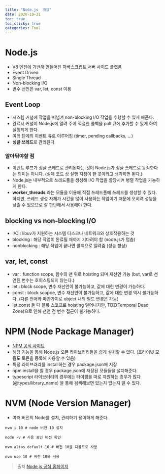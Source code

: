```yaml
---
title: "Node.js  개요"
date: 2020-10-31
toc: true
toc_sticky: true
categories: Tool
---
```


# Node.js
- V8 엔진에 기반해 만들어진 자바스크립트 서버 사이드 플랫폼
- Event Driven
- Single Thread
- Non-blocking I/O
- 변수 선언은 var, let, const 이용


## Event Loop
- 시스템 커널에 작업을 떠넘겨 non-blocking I/O 작업을 수행할 수 있게 해준다.
- 완료시 커널이 Node.js에 알려 주어 적절한 콜백을 poll 큐에 추가할 수 있게 하여 실행되게 한다.
- 여러 단계의 이벤트 큐로 이루어짐 (timer, pending callbacks, ...)
- **싱글 쓰레드**로 관리된다.

### 알아둬야할 점
- 이벤트 루프가 싱글 쓰레드로 관리된다는 것이 Node.js가 싱글 쓰레드로 동작한다는 의미는 아니다. (실제 코드 상 실행 지점이 한 곳이라고 생각하면 된다.)
- Node.js는 내부적으로 쓰레드풀을 생성해 I/O 작업을 할당시켜 병렬 작업을 가능하게 한다.
- __worker_threads__ 라는 모듈을 이용해 직접 쓰레드풀에 쓰레드를 생성할 수 있다. 하지만, 쓰레드 생성 자체가 
 시간을 많이 사용하는 작업이기 때문에 오히려 성능을 낮출 수 있으므로 잘 판단해서 사용해야 한다.
 

## blocking vs non-blocking I/O
- I/O : libuv가 지원하는 시스템 디스크나 네트워크와 상호작용하는 것
- blocking : 해당 작업이 완료될 때까지 기다려야 함 (node.js가 멈춤)
- nonblocking : 해당 작업이 끝나면 콜백으로 알려줌 (성능 향상)

## var, let, const
- var : function scope, 함수의 맨 위로 hoisting 되며 재선언 가능 (but, var로 선언된 변수는 호이스팅되지 않는다.)
- let : block scope, 변수 재선언이 불가능하고, 값에 대한 변경이 가능하다.
- const : block scopoe, 변수 재선언이 불가능하고, 값에 대한 변경 역시 불가능하다. (다른 언어와 마찬가지로 object 내의 필드 변경은 가능)
- let,const 둘 다 블록 스코프로 hoisting 일어나지만, TDZ(Temporal Dead Zone)으로 인해 선언 전 변수 접근이 불가능하다.


# NPM (Node Package Manager)
- [NPM 공식 사이트](https://www.npmjs.com/)
- 해당 기능을 통해 Node.js 오픈 라이브러리들을 쉽게 설치할 수 있다. (프라이빗 모듈도 토큰을 등록해 사용할 수 있음)
- 특정 라이브러리를 install하는 경우 package.json에 저장
- npm install을 칠 경우 package.json에 저장된 모듈들을 설치해준다.
- typescript 라이브러리의 경우에는 타이핑을 따로 지원하는 경우가 많다 
    (@types/library_name) 을 통해 검색해보면 있는지 없는지 알 수 있다.

# NVM (Node Version Manager)
- 여러 버전의 Node를 설치, 관리하기 용이하게 해준다.

```
nvm i 10 # node 버전 10 설치

node -v # 사용 중인 버전 확인

nvm alias default 10 # 버전 10을 디폴트로 사용

nvm use 10 # 버전 10을 사용
```

 


> 출처
> [Node.js 공식 홈페이지](https://nodejs.org)
